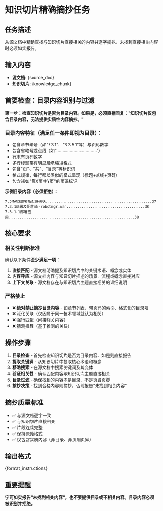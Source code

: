 # 知识切片精确摘抄任务

## 任务描述
从源文档中精确查找与知识切片直接相关的内容并逐字摘抄。未找到直接相关内容时必须如实报告。

## 输入内容
- **源文档**: {source_doc}
- **知识切片**: {knowledge_chunk}

## 首要检查：目录内容识别与过滤

**第一步：检查知识切片是否为目录内容。如果是，必须直接回复："知识切片仅包含目录内容，无法提供实质性内容摘抄。"**

### 目录内容特征（满足任一条件即视为目录）：
- 包含章节编号（如"7.3.1"、"6.3.5.1"等）与页码数字
- 包含省略号或点线（如"................................."）
- 行末有页码数字
- 多行标题带有明显层级缩进格式
- 包含"页"、"共"、"目录"等标识词
- 格式规律，每行都以类似的模式呈现（标题+点线+页码）
- 包含诸如"第X页共Y页"的页码标记

**示例目录内容（必须拒绝）：**
```
7.3MARS部署及配置模块.................................................37
7.3.1部署及配置mk-robotmgr.war....................................38
7.3.1.1部署应用..........................................................38
```

## 核心要求

### 相关性判断标准
确认以下条件**至少满足一项**：
1. **直接匹配** - 源文档明确提及知识切片中的关键术语、概念或实体
2. **内容呼应** - 源文档内容与知识切片描述的场景、流程或概念直接对应
3. **上下文关联** - 源文档存在与知识切片主题直接相关的详细说明

### 严格禁止
- ❌ **绝对禁止摘抄目录内容** - 如章节列表、带页码的索引、格式化的目录项
- ❌ 泛化关联（仅因属于同一技术领域就认为相关）
- ❌ 强行匹配（间接相关内容）
- ❌ 猜测推理（基于推测的关联）

## 操作步骤

1. **目录检查** - 首先检查知识切片是否为目录内容，如是则直接报告
2. **提取关键词** - 从知识切片中提取核心术语和概念
3. **精确搜索** - 在源文档中搜索关键词及其变体
4. **验证相关性** - 确认匹配内容与知识切片主题直接相关
5. **目录过滤** - 确保找到的内容不是目录、不是页眉页脚
6. **摘抄决策** - 找到合格内容则摘抄，否则报告"未找到相关内容"

## 摘抄质量标准
- ✅ 与源文档逐字一致
- ✅ 与知识切片直接相关
- ✅ 片段连续完整
- ✅ 保持原始格式
- ✅ 仅包含实质内容（非目录、非页眉页脚）

## 输出格式
{format_instructions}

## 重要提醒
**宁可如实报告"未找到相关内容"，也不要提供目录或不相关内容。目录内容必须被识别并拒绝。**